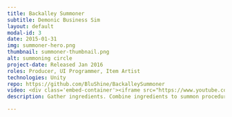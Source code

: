 ```yaml
---
title: Backalley Summoner
subtitle: Demonic Business Sim
layout: default
modal-id: 3
date: 2015-01-31
img: summoner-hero.png
thumbnail: summoner-thumbnail.png
alt: summoning circle
project-date: Released Jan 2016
roles: Producer, UI Programmer, Item Artist
technologies: Unity
repo: https://github.com/BluShine/BackalleySummoner
video: <div class='embed-container'><iframe src="https://www.youtube.com/embed/t3ZY3aD9_4I" frameborder="0" allowfullscreen></iframe></div>
description: Gather ingredients. Combine ingredients to summon procedurally-generated demons. Take jobs, and send your demons. Build a successful business! Made for [Global Game Jam 2016](http://globalgamejam.org/2016/games/back-alley-summoner), in under 48 hours, with an 8-person team. <br/><br/> ![summoning circle](img/portfolio/summoner-2.png) ![demons](img/portfolio/summoner-1.png)

---
```

